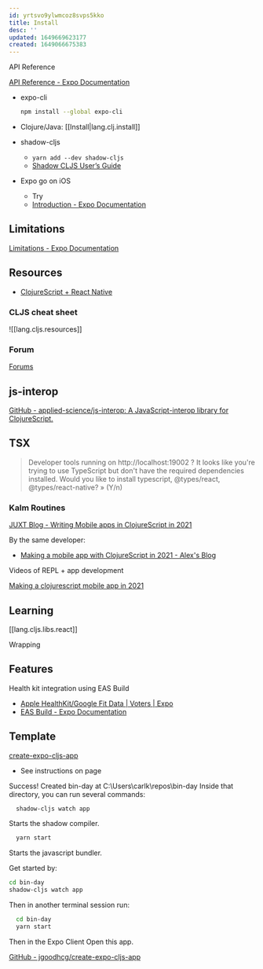 ```yaml
---
id: yrtsvo9ylwmcoz8svps5kko
title: Install
desc: ''
updated: 1649669623177
created: 1649066675383
---
```

API Reference

[API Reference - Expo Documentation](https://docs.expo.dev/versions/latest/)


- expo-cli

  ```bash
  npm install --global expo-cli
  ```

- Clojure/Java: [[Install|lang.clj.install]]

- shadow-cljs
  - `yarn add --dev shadow-cljs`
  - [Shadow CLJS User&#8217;s Guide](https://shadow-cljs.github.io/docs/UsersGuide.html#_installation)

- Expo go on iOS
  - Try
  - [Introduction - Expo Documentation](https://docs.expo.dev/development/introduction/)

## Limitations

[Limitations - Expo Documentation](https://docs.expo.dev/introduction/why-not-expo/)

## Resources

- [ClojureScript + React Native](https://cljsrn.org/)

### CLJS cheat sheet

![[lang.cljs.resources]]

### Forum

[Forums](https://forums.expo.dev/)


## js-interop

[GitHub - applied-science/js-interop: A JavaScript-interop library for ClojureScript.](https://github.com/applied-science/js-interop)


## TSX

> Developer tools running on http://localhost:19002
> ? It looks like you're trying to use TypeScript but don't have the required dependencies installed. Would you like to
> install typescript, @types/react, @types/react-native? » (Y/n)

### Kalm Routines

[JUXT Blog - Writing Mobile apps in ClojureScript in 2021](https://www.juxt.pro/blog/clojurescript-native-apps-2021)

By the same developer:

- [Making a mobile app with ClojureScript in 2021 - Alex's Blog](https://www.armincerf.com/2021/07/making-a-mobile-app-with-clojurescript-in-2021)

Videos of REPL + app development

[Making a clojurescript mobile app in 2021](https://www.youtube.com/playlist?list=PLHwZuyvdryX34MXqiq9Jb_NaQE0bvgxgw)

## Learning

[[lang.cljs.libs.react]]

Wrapping


## Features

Health kit integration using EAS Build
- [Apple HealthKit/Google Fit Data | Voters | Expo](https://expo.canny.io/feature-requests/p/apple-healthkitgoogle-fit-data)
- [EAS Build - Expo Documentation](https://docs.expo.dev/build/introduction/)

## Template

[create-expo-cljs-app](https://www.npmjs.com/package/create-expo-cljs-app)
- See instructions on page


Success! Created bin-day at C:\Users\carlk\repos\bin-day
Inside that directory, you can run several commands:

```bash
  shadow-cljs watch app
```

Starts the shadow compiler.

```bash
  yarn start
```

Starts the javascript bundler.

Get started by:
```bash
cd bin-day
shadow-cljs watch app
```

Then in another terminal session run:

```bash
  cd bin-day
  yarn start
```

Then in the Expo Client Open this app.

[GitHub - jgoodhcg/create-expo-cljs-app](https://github.com/jgoodhcg/create-expo-cljs-app#readme)